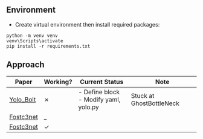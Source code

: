 ## Environment
- Create virtual environment then install required packages:
```
python -m venv venv
venv\Scripts\activate
pip install -r requirements.txt
```

## Approach
| Paper          | Working?      | Current Status | Note     | 
|----------------|---------------|----------------|----------|
| [Yolo_Bolt](https://www.nature.com/articles/s41598-023-50527-0)  | &cross;  | - Define block <br> - Modify yaml, yolo.py <br> | Stuck at GhostBottleNeck
| [Fostc3net](https://arxiv.org/abs/2403.13703)  | _  |  | 
| [Fostc3net](https://arxiv.org/abs/2403.13703)  | &check;  |  | 